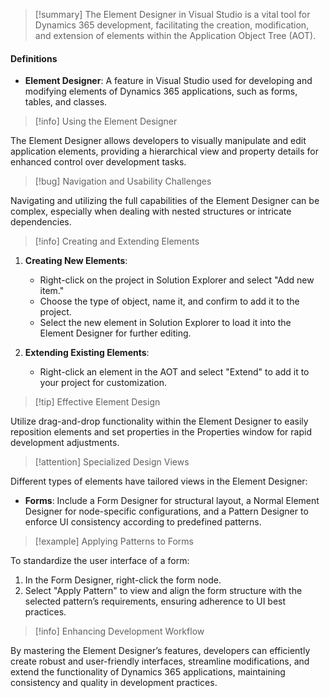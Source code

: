 >[!summary]
>The Element Designer in Visual Studio is a vital tool for Dynamics 365 development, facilitating the creation, modification, and extension of elements within the Application Object Tree (AOT).

#### Definitions
- **Element Designer**: A feature in Visual Studio used for developing and modifying elements of Dynamics 365 applications, such as forms, tables, and classes.

>[!info] Using the Element Designer

The Element Designer allows developers to visually manipulate and edit application elements, providing a hierarchical view and property details for enhanced control over development tasks.

>[!bug] Navigation and Usability Challenges

Navigating and utilizing the full capabilities of the Element Designer can be complex, especially when dealing with nested structures or intricate dependencies.

>[!info] Creating and Extending Elements

1. **Creating New Elements**:
   - Right-click on the project in Solution Explorer and select "Add new item."
   - Choose the type of object, name it, and confirm to add it to the project.
   - Select the new element in Solution Explorer to load it into the Element Designer for further editing.

2. **Extending Existing Elements**:
   - Right-click an element in the AOT and select "Extend" to add it to your project for customization.

>[!tip] Effective Element Design

Utilize drag-and-drop functionality within the Element Designer to easily reposition elements and set properties in the Properties window for rapid development adjustments.

>[!attention] Specialized Design Views

Different types of elements have tailored views in the Element Designer:
- **Forms**: Include a Form Designer for structural layout, a Normal Element Designer for node-specific configurations, and a Pattern Designer to enforce UI consistency according to predefined patterns.

>[!example] Applying Patterns to Forms

To standardize the user interface of a form:
1. In the Form Designer, right-click the form node.
2. Select "Apply Pattern" to view and align the form structure with the selected pattern’s requirements, ensuring adherence to UI best practices.

>[!info] Enhancing Development Workflow

By mastering the Element Designer’s features, developers can efficiently create robust and user-friendly interfaces, streamline modifications, and extend the functionality of Dynamics 365 applications, maintaining consistency and quality in development practices.